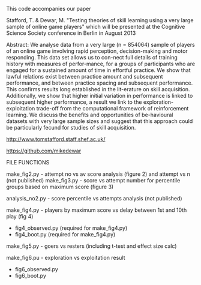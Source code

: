 This code accompanies our paper 

Stafford, T. & Dewar, M. "Testing theories of skill learning using a very large sample of online game players" which will be presented at the Cognitive Science Society conference in Berlin in August 2013

Abstract:
We analyse data from a very large (n = 854064) sample of players of an online game involving rapid perception, decision-making and motor responding. This data set allows us to con-nect full details of training history with measures of perfor-mance, for a groups of participants who are engaged for a sustained amount of time in effortful practice. We show that lawful relations exist between practice amount and subsequent performance, and between practice spacing and subsequent performance. This confirms results long established in the lit-erature on skill acquisition. Additionally, we show that higher initial variation in performance is linked to subsequent higher performance, a result we link to the exploration-exploitation trade-off from the computational framework of reinforcement learning. We discuss the benefits and opportunities of be-havioural datasets with very large sample sizes and suggest that this approach could be particularly fecund for studies of skill acquisition.

http://www.tomstafford.staff.shef.ac.uk/

https://github.com/mikedewar

FILE FUNCTIONS

make_fig2.py - attempt no vs av score analysis (figure 2) and attempt vs n (not published)
make_fig3.py - score vs attempt number for percentile groups based on maximum score (figure 3)

analysis_no2.py - score percentile vs attempts analysis (not published)

make_fig4.py - players by maximum score vs delay between 1st and 10th play (fig 4)
- fig4_observed.py (required for make_fig4.py)
- fig4_boot.py  (required for make_fig4.py)

make_fig5.py - goers vs resters (including t-test and effect size calc)

make_fig6.pu - exploration vs exploitation result
- fig6_observed.py
- fig6_boot.py
